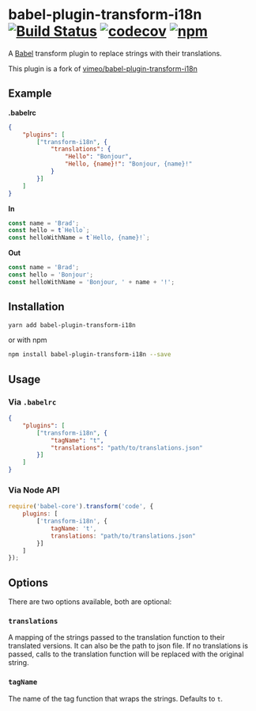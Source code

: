 # babel-plugin-transform-i18n [![Build Status](https://travis-ci.org/abumalick/babel-plugin-transform-i18n.svg?branch=master)](https://travis-ci.org/abumalick/babel-plugin-transform-i18n) [![codecov](https://codecov.io/gh/abumalick/babel-plugin-transform-i18n/branch/master/graph/badge.svg)](https://codecov.io/gh/abumalick/babel-plugin-transform-i18n) [![npm](https://img.shields.io/npm/v/babel-plugin-transform-i18n.svg?maxAge=2592000)](https://www.npmjs.com/package/babel-plugin-transform-i18n)

A [Babel](https://babeljs.io) transform plugin to replace strings with their translations.

This plugin is a fork of [vimeo/babel-plugin-transform-i18n](https://github.com/vimeo/babel-plugin-transform-i18n)

## Example

**.babelrc**

```json
{
    "plugins": [
        ["transform-i18n", {
            "translations": {
                "Hello": "Bonjour",
                "Hello, {name}!": "Bonjour, {name}!"
            }
        }]
    ]
}
```

**In**

```js
const name = 'Brad';
const hello = t`Hello`;
const helloWithName = t`Hello, {name}!`;
```

**Out**

```js
const name = 'Brad';
const hello = 'Bonjour';
const helloWithName = 'Bonjour, ' + name + '!';
```

## Installation

```bash
yarn add babel-plugin-transform-i18n
```

or with npm

```bash
npm install babel-plugin-transform-i18n --save
```

## Usage

### Via `.babelrc`

```json
{
    "plugins": [
        ["transform-i18n", {
            "tagName": "t",
            "translations": "path/to/translations.json"
        }]
    ]
}
```

### Via Node API

```js
require('babel-core').transform('code', {
    plugins: [
        ['transform-i18n', {
            tagName: 't',
            translations: "path/to/translations.json"
        }]
    ]
});
```

## Options

There are two options available, both are optional:

### `translations`

A mapping of the strings passed to the translation function to their translated versions. It can also be the path to json file. If no translations is passed, calls to the translation function will be replaced with the original string.

### `tagName`

The name of the tag function that wraps the strings. Defaults to `t`.
